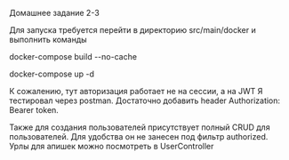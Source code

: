 Домашнее задание 2-3

Для запуска требуется перейти в директорию src/main/docker и выполнить команды

docker-compose build --no-cache

docker-compose up -d

К сожалению, тут авторизация работает не на сессии, а на JWT
Я тестировал через postman. Достаточно добавить header Authorization: Bearer token. 

Также для создания пользователей присутствует полный CRUD для пользователей. Для удобства он не занесен под фильтр
authorized. Урлы для апишек можно посмотреть в UserController